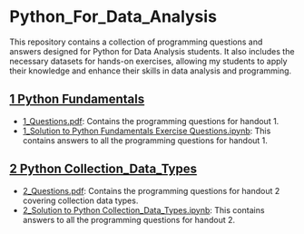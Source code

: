# Python_For_Data_Analysis
This repository contains a collection of programming questions and answers designed for Python for Data Analysis students. It also includes the necessary datasets for hands-on exercises, allowing my students to apply their knowledge and enhance their skills in data analysis and programming.
## [1 Python Fundamentals](1_Python_Fundamentals)
- [1_Questions.pdf](1_Python_Fundamentals/1_Questions.pdf): Contains the programming questions for handout 1.
- [1_Solution to Python Fundamentals Exercise Questions.ipynb](1_Python_Fundamentals/1_Solution_to_Python_Fundamentals_Exercise_Questions.ipynb): This contains answers to all the programming questions for handout 1.

## [2 Python Collection_Data_Types](2_Python_Collection_Data_Types)
- [2_Questions.pdf](2_Python_Collection_Data_Types/2_Questions.pdf): Contains the programming questions for handout 2 covering collection data types.
- [2_Solution to Python Collection_Data_Types.ipynb](2_Python_Collection_Data_Types/2_Solution_to_Python_Collection_Data_Types_Exercise_Questions.ipynb): This contains answers to all the programming questions for handout 2.
